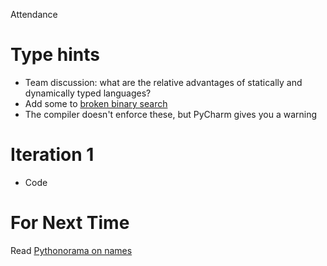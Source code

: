 Attendance

# Type hints
* Team discussion: what are the relative advantages of statically and dynamically typed languages?
* Add some to [broken binary search](../src/broken_binary_search.py)
* The compiler doesn't enforce these, but PyCharm gives you a warning

# Iteration 1
* Code

# For Next Time
Read [Pythonorama on names](https://github.com/alainkaegi/pythonorama/blob/main/style/names.md)
